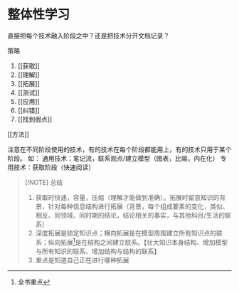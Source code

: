 # 整体性学习
直接把每个技术融入阶段之中？还是把技术分开文档记录？

策略
1. [[获取]]
2. [[理解]]
3. [[拓展]]
4. [[测试]]
5. [[应用]]
6. [[纠错]]
7. [[找到弱点]]

[[方法]]

注意在不同阶段使用的技术，有的技术在每个阶段都能用上，有的技术只用于某个阶段。
如：
	通用技术：笔记流，联系观点/建立模型（图表，比喻，内在化）
	专用技术：获取阶段（快速阅读）

> [!NOTE] 总结
> 1. 获取时快速，容量，压缩（理解才能做到准确）。拓展时留意知识的背景，针对每种信息结构进行拓展（背景，每个组成要素的变化，类似、相反、同领域、同时期的结论，结论相关的事实，与其他科目/生活的联系）
> 2. 深度拓展是锁定知识点；横向拓展是在模型周围建立所有知识点的联系；纵向拓展[^1]是在结构之间建立联系。【壮大知识本身结构、增加模型与所有知识的联系、增加结构与结构的联系】
> 3. 重点是知道自己正在进行哪种拓展


[^1]: 全书重点
